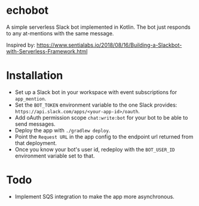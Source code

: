 # echobot

A simple serverless Slack bot implemented in Kotlin. The bot just responds to any at-mentions with the same message.

Inspired by: https://www.sentialabs.io/2018/08/16/Building-a-Slackbot-with-Serverless-Framework.html

# Installation

- Set up a Slack bot in your workspace with event subscriptions for `app_mention`.
- Set the `BOT_TOKEN` environment variable to the one Slack provides: `https://api.slack.com/apps/<your-app-id>/oauth`.
- Add oAuth permission scope `chat:write:bot` for your bot to be able to send messages.
- Deploy the app with `./gradlew deploy`.
- Point the `Request URL` in the app config to the endpoint url returned from that deployment.
- Once you know your bot's user id, redeploy with the `BOT_USER_ID` environment variable set to that.

# Todo

- Implement SQS integration to make the app more asynchronous.
